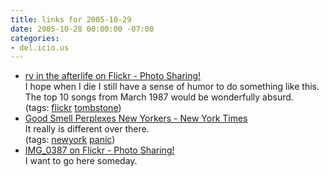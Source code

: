 ```yaml
---
title: links for 2005-10-29
date: 2005-10-28 00:00:00 -07:00
categories:
- del.icio.us
---
```


<ul class="delicious">
	<li>
		<div class="delicious-link"><a href="http://www.flickr.com/photos/sixfoot6/54880178/in/photostream/">rv in the afterlife on Flickr - Photo Sharing!</a></div>
		<div class="delicious-extended">I hope when I die I still have a sense of humor to do something like this. The top 10 songs from March 1987 would be wonderfully absurd.</div>
		<div class="delicious-tags">(tags: <a href="http://del.icio.us/torrez/flickr">flickr</a> <a href="http://del.icio.us/torrez/tombstone">tombstone</a>)</div>
	</li>
	<li>
		<div class="delicious-link"><a href="http://www.nytimes.com/2005/10/28/nyregion/28odor.html?oref=login">Good Smell Perplexes New Yorkers - New York Times</a></div>
		<div class="delicious-extended">It really is different over there.</div>
		<div class="delicious-tags">(tags: <a href="http://del.icio.us/torrez/newyork">newyork</a> <a href="http://del.icio.us/torrez/panic">panic</a>)</div>
	</li>
	<li>
		<div class="delicious-link"><a href="http://flickr.com/photos/cardhouse/57022531/">IMG_0387 on Flickr - Photo Sharing!</a></div>
		<div class="delicious-extended">I want to go here someday.</div>
	</li>
</ul>
